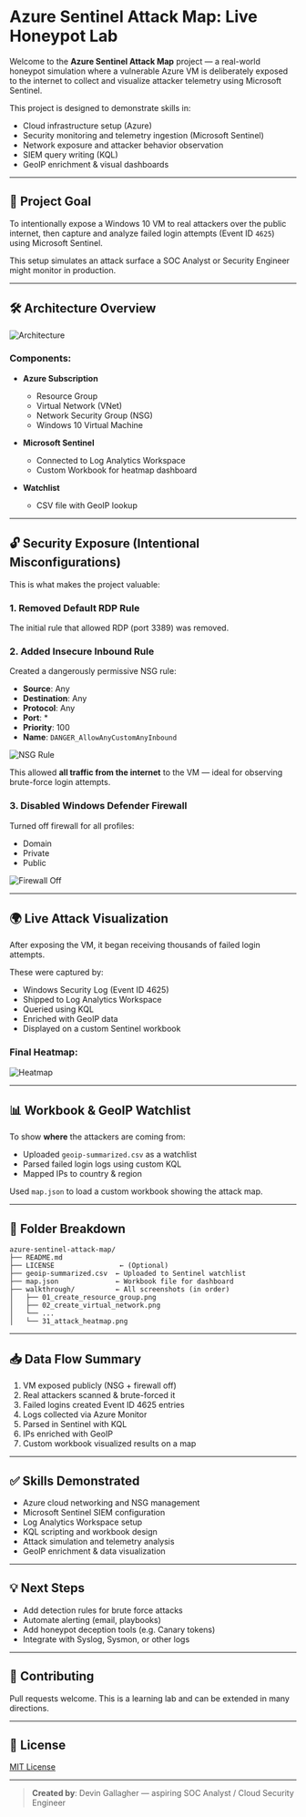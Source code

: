 # Azure Sentinel Attack Map: Live Honeypot Lab

Welcome to the **Azure Sentinel Attack Map** project — a real-world honeypot simulation where a vulnerable Azure VM is deliberately exposed to the internet to collect and visualize attacker telemetry using Microsoft Sentinel.

This project is designed to demonstrate skills in:

* Cloud infrastructure setup (Azure)
* Security monitoring and telemetry ingestion (Microsoft Sentinel)
* Network exposure and attacker behavior observation
* SIEM query writing (KQL)
* GeoIP enrichment & visual dashboards

---

## 📌 Project Goal

To intentionally expose a Windows 10 VM to real attackers over the public internet, then capture and analyze failed login attempts (Event ID `4625`) using Microsoft Sentinel.

This setup simulates an attack surface a SOC Analyst or Security Engineer might monitor in production.

---

## 🛠️ Architecture Overview

![Architecture](walkthrough/27_final_architecture.png)

### Components:

* **Azure Subscription**

  * Resource Group
  * Virtual Network (VNet)
  * Network Security Group (NSG)
  * Windows 10 Virtual Machine
* **Microsoft Sentinel**

  * Connected to Log Analytics Workspace
  * Custom Workbook for heatmap dashboard
* **Watchlist**

  * CSV file with GeoIP lookup

---

## 🔓 Security Exposure (Intentional Misconfigurations)

This is what makes the project valuable:

### 1. **Removed Default RDP Rule**

The initial rule that allowed RDP (port 3389) was removed.

### 2. **Added Insecure Inbound Rule**

Created a dangerously permissive NSG rule:

* **Source**: Any
* **Destination**: Any
* **Protocol**: Any
* **Port**: \*
* **Priority**: 100
* **Name**: `DANGER_AllowAnyCustomAnyInbound`

![NSG Rule](walkthrough/08_add_inbound_allow_all_rule.png)

This allowed **all traffic from the internet** to the VM — ideal for observing brute-force login attempts.

### 3. **Disabled Windows Defender Firewall**

Turned off firewall for all profiles:

* Domain
* Private
* Public

![Firewall Off](walkthrough/10_disable_firewalls.png)

---

## 🌍 Live Attack Visualization

After exposing the VM, it began receiving thousands of failed login attempts.

These were captured by:

* Windows Security Log (Event ID 4625)
* Shipped to Log Analytics Workspace
* Queried using KQL
* Enriched with GeoIP data
* Displayed on a custom Sentinel workbook

### Final Heatmap:

![Heatmap](walkthrough/31_attack_heatmap.png)

---

## 📊 Workbook & GeoIP Watchlist

To show **where** the attackers are coming from:

* Uploaded `geoip-summarized.csv` as a watchlist
* Parsed failed login logs using custom KQL
* Mapped IPs to country & region

Used `map.json` to load a custom workbook showing the attack map.

---

## 📁 Folder Breakdown

```
azure-sentinel-attack-map/
├── README.md
├── LICENSE                ← (Optional)
├── geoip-summarized.csv  ← Uploaded to Sentinel watchlist
├── map.json              ← Workbook file for dashboard
├── walkthrough/          ← All screenshots (in order)
│   ├── 01_create_resource_group.png
│   ├── 02_create_virtual_network.png
│   └── ...
│   └── 31_attack_heatmap.png
```

---

## 📥 Data Flow Summary

1. VM exposed publicly (NSG + firewall off)
2. Real attackers scanned & brute-forced it
3. Failed logins created Event ID 4625 entries
4. Logs collected via Azure Monitor
5. Parsed in Sentinel with KQL
6. IPs enriched with GeoIP
7. Custom workbook visualized results on a map

---

## ✅ Skills Demonstrated

* Azure cloud networking and NSG management
* Microsoft Sentinel SIEM configuration
* Log Analytics Workspace setup
* KQL scripting and workbook design
* Attack simulation and telemetry analysis
* GeoIP enrichment & data visualization

---

## 💡 Next Steps

* Add detection rules for brute force attacks
* Automate alerting (email, playbooks)
* Add honeypot deception tools (e.g. Canary tokens)
* Integrate with Syslog, Sysmon, or other logs

---

## 🤝 Contributing

Pull requests welcome. This is a learning lab and can be extended in many directions.

---

## 📜 License

[MIT License](LICENSE)

---

> **Created by**: Devin Gallagher — aspiring SOC Analyst / Cloud Security Engineer
